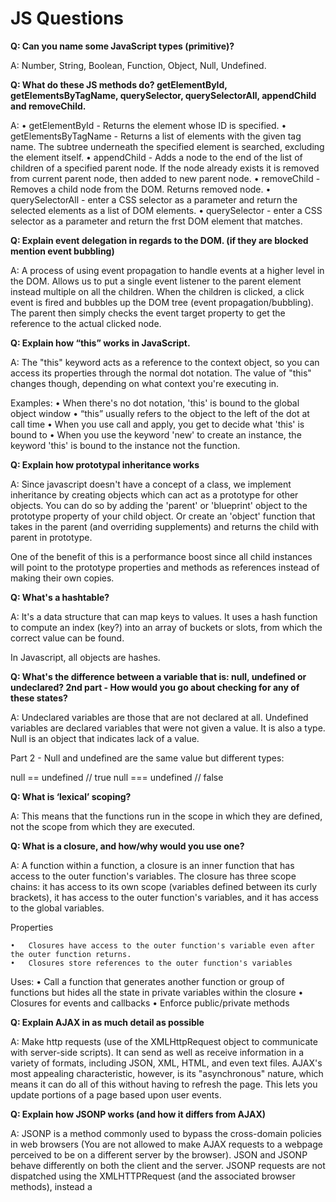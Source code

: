 # JS Questions 

**Q: Can you name some JavaScript types (primitive)?**

A: Number, String, Boolean, Function, Object, Null, Undefined. 

**Q: What do these JS methods do? getElementById, getElementsByTagName, querySelector, querySelectorAll, appendChild and removeChild.**

A: 
	•	getElementById - Returns the element whose ID is specified.
	•	getElementsByTagName - Returns a list of elements with the given tag name. The subtree underneath the specified element is searched, excluding the element itself.
	•	appendChild - Adds a node to the end of the list of children of a specified parent node. If the node already exists it is removed from current parent node, then added to new parent node.
	•	removeChild - Removes a child node from the DOM. Returns removed node.
	•	querySelectorAll - enter a CSS selector as a parameter and return the selected elements as a list of DOM elements.
	•	querySelector - enter a CSS selector as a parameter and return the frst DOM element that matches.

**Q: Explain event delegation in regards to the DOM. (if they are blocked mention event bubbling)**

A: A process of using event propagation to handle events at a higher level in the DOM. Allows us to put a single event listener to the parent element instead multiple on all the children. When the children is clicked, a click event is fired and bubbles up the DOM tree (event propagation/bubbling). The parent then simply checks the event target property to get the reference to the actual clicked node. 

**Q: Explain how “this” works in JavaScript.**

A: The "this" keyword acts as a reference to the context object, so you can access its properties through the normal dot notation. The value of "this" changes though, depending on what context you're executing in. 

Examples: 
	•	When there's no dot notation, 'this' is bound to the global object window
	•	“this” usually refers to the object to the left of the dot at call time 
	•	When you use call and apply, you get to decide what 'this' is bound to
	•	When you use the keyword 'new' to create an instance, the keyword 'this' is bound to the instance not the function.

**Q: Explain how prototypal inheritance works**

A: Since javascript doesn't have a concept of a class, we implement inheritance by creating objects which can act as a prototype for other objects. You can do so by adding the 'parent' or 'blueprint' object to the prototype property of your child object. Or create an 'object' function that takes in the parent (and overriding supplements) and returns the child with parent in prototype. 

One of the benefit of this is a performance boost since all child instances will point to the prototype properties and methods as references instead of making their own copies. 

**Q: What's a hashtable?**

A: It's a data structure that can map keys to values. It uses a hash function to compute an index (key?) into an array of buckets or slots, from which the correct value can be found. 

In Javascript, all objects are hashes. 

**Q: What's the difference between a variable that is: null, undefined or undeclared? 2nd part - How would you go about checking for any of these states?**

A: Undeclared variables are those that are not declared at all. Undefined variables are declared variables that were not given a value. It is also a type. Null is an object that indicates lack of a value. 

Part 2 - Null and undefined are the same value but different types: 

null == undefined // true 
null === undefined // false 

**Q: What is ‘lexical’ scoping?**

A: This means that the functions run in the scope in which they are defined, not the scope from which they are executed. 

**Q: What is a closure, and how/why would you use one?**

A: A function within a function, a closure is an inner function that has access to the outer function's variables. The closure has three scope chains: it has access to its own scope (variables defined between its curly brackets), it has access to the outer function's variables, and it has access to the global variables. 

Properties 

	•	Closures have access to the outer function's variable even after the outer function returns. 
	•	Closures store references to the outer function's variables 

Uses: 
	•	Call a function that generates another function or group of functions but hides all the state in private variables within the closure 
	•	Closures for events and callbacks 
	•	Enforce public/private methods 

**Q: Explain AJAX in as much detail as possible**

A: Make http requests (use of the XMLHttpRequest object to communicate with server-side scripts). It can send as well as receive information in a variety of formats, including JSON, XML, HTML, and even text files. AJAX's most appealing characteristic, however, is its "asynchronous" nature, which means it can do all of this without having to refresh the page. This lets you update portions of a page based upon user events. 

**Q: Explain how JSONP works (and how it differs from AJAX)**

A: JSONP is a method commonly used to bypass the cross-domain policies in web browsers (You are not allowed to make AJAX requests to a webpage perceived to be on a different server by the browser). JSON and JSONP behave differently on both the client and the server. JSONP requests are not dispatched using the XMLHTTPRequest (and the associated browser methods), instead a <script> tag is created, whose source is set to the target URL. This script tag is then added to the DOM. 

**Q: Explain "hoisting".**

A: Hoisting is the JavaScript interpreter’s action of moving all variable and function declarations to the top of the current scope. However, only the actual declarations are hoisted and not the values. http://www.sitepoint.com/back-to-basics-javascript-hoisting/

**Q: Difference between document load event and document ready event?**

A: Document ready: executes when HTML-Document is loaded and DOM is ready. Document load: executes when complete page is fully loaded, including all frames, objects and images. 

**Q: What is the difference between == and ===?**

A: This tests for understanding of type coercion. ===, or 'strict comparison' means is the same type and equal == simply means equal 

	•	JavaScript has both strict and type-converting equality comparison. For strict equality the objects being compared must have the same type and: 
	•	Two strings are strictly equal when they have the same sequence of characters, same length, and same characters in corresponding positions.
	•	Two numbers are strictly equal when they are numerically equal (have the same number value). NaN is not equal to anything, including NaN. Positive and negative zeros are equal to one another.
	•	Two Boolean operands are strictly equal if both are true or both are false.
	•	Two objects are strictly equal if they refer to the same Object.
	•	Null and Undefined types are == (but not ===).


**Q: Explain the same-origin policy with regards to JavaScript.**

A: The same-origin policy restricts how a document or script loaded from one origin can interact with a resource from another origin. Only scripts that are served from the same domain can access each others objects and properties without restriction (so if you have a .js file with named functions defined, you can call it from any other file hosted on the same domain. Two pages have the same origin if the protocol, port (if one is specified), and host are the same for both pages. 

BONUS: If they know what CORS is. http://www.html5rocks.com/en/tutorials/cors/

**Q: What is strict mode? What are the advantages and disadvantages to using it?**

A: strict mode is a way to opt in to a restricted variant of JavaScript. Strict mode isn't just a subset: it intentionally has different semantics from normal code. Browsers not supporting strict mode will run strict mode code with different behavior from browsers that do, so don't rely on strict mode without feature-testing for support for the relevant aspects of strict mode. Strict mode code and non-strict mode code can coexist, so scripts can opt into strict mode incrementally. https://developer.mozilla.org/en-US/docs/Web/JavaScript/Reference/Functions_and_function_scope/Strict_mode

http://www.nczonline.net/blog/2012/03/13/its-time-to-start-using-javascript-strict-mode/

**Q: Have you ever used JavaScript templating? If so, what libraries have you used? (Mustache.js, Handlebars etc.)**

A: Open ended... 

**Q: How do you go about testing your JavaScript?**

A: Open ended, but hopefully should know some JS testing frameworks like Jest, Jasmine, qUnit, Mocha/Chai, Karma, UI component testing with Enzyme, etc... 

**Q: What is the difference between unit testing, integration testing, and functional testing?**

A:
**Unit testing** - test small pieces of code in isolation (e.g. functions). External resources like database or network usage is not a unit test.
**Integration testing** - test how parts of the system work together. They are similar to unit tests except they integrate with other pieces of code.
**Functional testing** - aka end to end (E2E) testing. This tests the complete functionality of some application (e.g. usage of tools
to automate a browser that executes automated clicks around the pages to check for functionality of the application).

**Q: What is async/await?**

A: The ES6 way of using promises. It adds syntactic sugar but at the core still uses promises. It allows for code readability and efficiency since you 
won't have to deal with .then promise chains.

**Q: What are promises?**

A: A Promise is an object that is a proxy for a value not yet known when it is created. It allows for asynchronous operations.

**Q: What are generators?**

A: Generators are functions (syntax: function*) that can be exited and later re-entered holding the previous state.
  When a generator is invoked, it returns an interator () object. The iterator has a next() method that returns an object 
  with a *value* property containing the yielded value and a *done* property as a boolean which indicates whether the 
  generator has yielded its last value. Calling next() resumes the generator function execution until the next yield where 
  it pauses until the next next() invocation.

**Q: How does the event loop work?**

A: The browser has a runtime (like Chrome's v8) that includes a call stack, Web APIs, task queue, and an event loop. All code execution gets pushed onto and popped from 
the call stack. When a nonblocking (fast) task (e.g. console logging) is executed, it gets pushed onto the stack and popped and executed right away. When a blocking (slow) 
task (e.g. setTimeout, ajax calls, DOM events) is executed, it gets pushed onto the stack, popped and pushed onto the Web API block to kick off a timer (or waits). When the 
timer is done (or event is triggered), then that task gets pushed onto the task queue. The event loop then checks if there are any tasks in the stack. If there are tasks, 
the event loop waits until it's clear before pushing the next queued task onto the stack for execution (https://www.youtube.com/watch?v=8aGhZQkoFbQ).

**Q: What is the difference between event.preventDefault() and event.stopPropagation()?**

A:
event.preventDefault() - tells the browser to disallow any default action if the event does not get explicitly handled
event.stopPropagation() - prevents further propagation of the current event in the capturing and bubbling phases

**Q: What is the difference between flow, redux, saga, or thunk?**

**Q: What is the difference between object-oriented and functional programming?**

A: The OOP approach can share states and can be mutated whereas in FP, objects are immutable and adhere to pure functions.
Pure functions are:
  - return the same values if the input is the same
  - there are no side effects (network or db calls cannot affect the return value)
  - data passed into pure functions cannot be altered

**Q: What is code chunking and bundling?**

**Q: What is lazy loading?**

A: It means that only the files needed in the current view is loaded while others are loaded as needed.

**Q: What are progressive web apps?**

A: Apps that have the look and feel of a native app but are really web apps. The app resides on the desktop/mobile and can be opened and used even offline.

**Q: Tell me about headless web architectures (CMS).**
